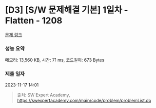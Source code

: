 # [D3] [S/W 문제해결 기본] 1일차 - Flatten - 1208 

[문제 링크](https://swexpertacademy.com/main/code/problem/problemDetail.do?contestProbId=AV139KOaABgCFAYh) 

### 성능 요약

메모리: 13,560 KB, 시간: 71 ms, 코드길이: 673 Bytes

### 제출 일자

2023-11-17 14:01



> 출처: SW Expert Academy, https://swexpertacademy.com/main/code/problem/problemList.do